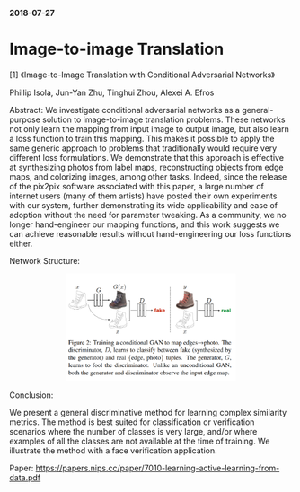 
**2018-07-27**

# Image-to-image Translation

[1] 《Image-to-Image Translation with Conditional Adversarial Networks》

Phillip Isola, Jun-Yan Zhu, Tinghui Zhou, Alexei A. Efros


Abstract: We investigate conditional adversarial networks as a general-purpose solution to image-to-image translation problems. These networks not only learn the mapping from input image to output image, but also learn a loss function to train this mapping. This makes it possible to apply the same generic approach to problems that traditionally would require very different loss formulations. We demonstrate that this approach is effective at synthesizing photos from label maps, reconstructing objects from edge maps, and colorizing images, among other tasks. Indeed, since the release of the pix2pix software associated with this paper, a large number of internet users (many of them artists) have posted their own experiments with our system, further demonstrating its wide applicability and ease of adoption without the need for parameter tweaking. As a community, we no longer hand-engineer our mapping functions, and this work suggests we can achieve reasonable results without hand-engineering our loss functions either.

Network Structure:

<p align="center"><img width="60%" src="pix2pix.png" /></p>

Conclusion:

We present a general discriminative method for learning complex similarity metrics. The method is best suited for classification or verification scenarios where the number of classes is very large, and/or where examples of all the classes are not available at the time of training. We illustrate the method with a face verification application.

Paper: https://papers.nips.cc/paper/7010-learning-active-learning-from-data.pdf





